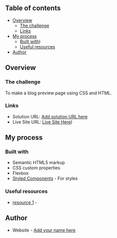 ## Table of contents

- [Overview](#overview)
  - [The challenge](#the-challenge)
  - [Links](#links)
- [My process](#my-process)
  - [Built with](#built-with))
  - [Useful resources](#useful-resources)
- [Author](#author)

## Overview

### The challenge

To make a blog preview page using CSS and HTML.

### Links

- Solution URL: [Add solution URL here](https://your-solution-url.com)
- Live Site URL: [Live Site Here](https://esurreal.github.io/blog-preview/))

## My process

### Built with

- Semantic HTML5 markup
- CSS custom properties
- Flexbox
- [Styled Components](https://styled-components.com/) - For styles


### Useful resources

- [resource 1](https://fonts.google.com/specimen/Figtree?query=figtree) - 


## Author

- Website - [Add your name here](https://www.your-site.com)


